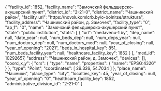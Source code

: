 {
    "facility_id": 1852,
    "facility_name": "Замочский фельдшерско-акушерский пункт",
    "district_id": "2-21-0",
    "district_name": "Чашникский район",
    "facility_url": "https:\/\/novolukomlcrb.by\/o-bolnitse\/struktura",
    "facility_address": "Чашникский район, д. Замочек",
    "facility_type": "0",
    "ap_1": "0",
    "name": "Замочский фельдшерско-акушерский пункт",
    "state": "public institution",
    "stats": [
        {
            "url": "medavenu-1.by",
            "dep_name": null,
            "date_year": null,
            "num_beds_dep": null,
            "num_deps_year": null,
            "num_doctors_dep": null,
            "num_doctors_med": null,
            "year_of_closing": null,
            "year_of_opening": "2021",
            "beds_in_hospital_key": 851,
            "num_beds_facility_year": null,
            "healthcare_facility_key": 1852
        }
    ],
    "med_id": 10292657,
    "address": "Чашникский район, д. Замочек",
    "devices": [],
    "coord_x_y": {
        "crs": {
            "type": "name",
            "properties": {
                "name": "EPSG:4326"
            }
        },
        "type": "Point",
        "coordinates": [
            29.326,
            54.7034
        ]
    },
    "place_name": "Чашники",
    "place_type": "city",
    "localties_key": 45,
    "year_of_closing": null,
    "year_of_opening": "0",
    "healthcare_facility_key": 1852,
    "administrative_division_id": "2-21-0"
}